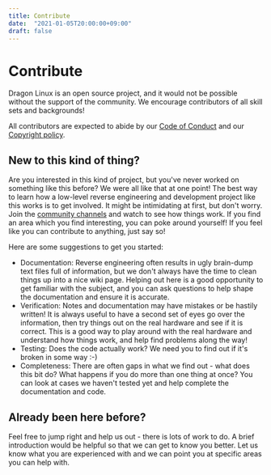 ```yaml
---
title: Contribute
date:  "2021-01-05T20:00:00+09:00"
draft: false
---
```


# Contribute

Dragon Linux is an open source project, and it would not be possible without the support of the community. We encourage contributors of all skill sets and backgrounds!

All contributors are expected to abide by our [Code of Conduct](/code-of-conduct) and our [Copyright policy](/copyright).

## New to this kind of thing?

Are you interested in this kind of project, but you've never worked on something like this before? We were all like that at one point! The best way to learn how a low-level reverse engineering and development project like this works is to get involved. It might be intimidating at first, but don't worry. Join the [community channels](/community) and watch to see how things work. If you find an area which you find interesting, you can poke around yourself! If you feel like you can contribute to anything, just say so!

Here are some suggestions to get you started:

* Documentation: Reverse engineering often results in ugly brain-dump text files full of information, but we don't always have the time to clean things up into a nice wiki page. Helping out here is a good opportunity to get familiar with the subject, and you can ask questions to help shape the documentation and ensure it is accurate.
* Verification: Notes and documentation may have mistakes or be hastily written! It is always useful to have a second set of eyes go over the information, then try things out on the real hardware and see if it is correct. This is a good way to play around with the real hardware and understand how things work, and help find problems along the way!
* Testing: Does the code actually work? We need you to find out if it's broken in some way :-)
* Completeness: There are often gaps in what we find out - what does this bit do? What happens if you do more than one thing at once? You can look at cases we haven't tested yet and help complete the documentation and code.

## Already been here before?

Feel free to jump right and help us out - there is lots of work to do. A brief introduction would be helpful so that we can get to know you better. Let us know what you are experienced with and we can point you at specific areas you can help with.
